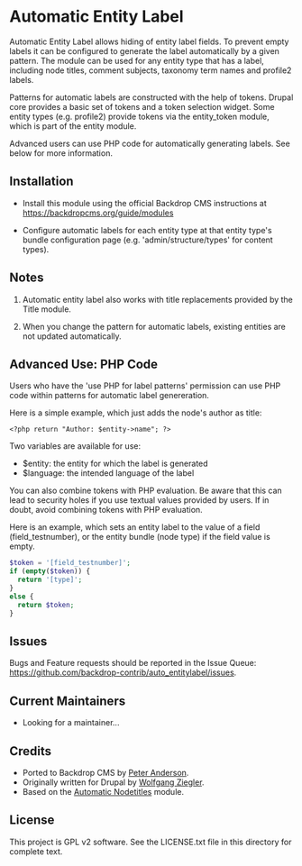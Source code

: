 Automatic Entity Label
======================

Automatic Entity Label allows hiding of entity label fields. To prevent empty
labels it can be configured to generate the label automatically by a given
pattern. The module can be used for any entity type that has a label, including
node titles, comment subjects, taxonomy term names and profile2 labels.

Patterns for automatic labels are constructed with the help of tokens. Drupal
core provides a basic set of tokens and a token selection widget. Some entity
types (e.g. profile2) provide tokens via the entity_token module, which is part
of the entity module.

Advanced users can use PHP code for automatically generating labels. See below
for more information.

Installation 
------------

- Install this module using the official Backdrop CMS instructions at
  https://backdropcms.org/guide/modules

- Configure automatic labels for each entity type at that entity type's bundle
  configuration page (e.g. 'admin/structure/types' for content types).

Notes
-----

1. Automatic entity label also works with title replacements provided by the
   Title module.

2. When you change the pattern for automatic labels, existing entities are not
   updated automatically.

Advanced Use: PHP Code
----------------------
Users who have the 'use PHP for label patterns' permission can use PHP code
within patterns for automatic label genereration.

Here is a simple example, which just adds the node's author as title:

  `<?php return "Author: $entity->name"; ?>`

Two variables are available for use:
- $entity: the entity for which the label is generated
- $language: the intended language of the label

You can also combine tokens with PHP evaluation. Be aware that this can lead to
security holes if you use textual values provided by users. If in doubt, avoid
combining tokens with PHP evaluation.

Here is an example, which sets an entity label to the value of a field
(field_testnumber), or the entity bundle (node type) if the field value is
empty.

```php
$token = '[field_testnumber]';
if (empty($token)) {
  return '[type]';
}
else {
  return $token;
} 
```

Issues
------

Bugs and Feature requests should be reported in the Issue Queue:
https://github.com/backdrop-contrib/auto_entitylabel/issues.

Current Maintainers
-------------------

- Looking for a maintainer...

Credits
-------

- Ported to Backdrop CMS by [Peter Anderson](https://github.com/BWPanda).
- Originally written for Drupal by [Wolfgang Ziegler](https://github.com/fago).
- Based on the [Automatic Nodetitles](https://www.drupal.org/project/auto_nodetitle) module.

License
-------

This project is GPL v2 software. 
See the LICENSE.txt file in this directory for complete text.
